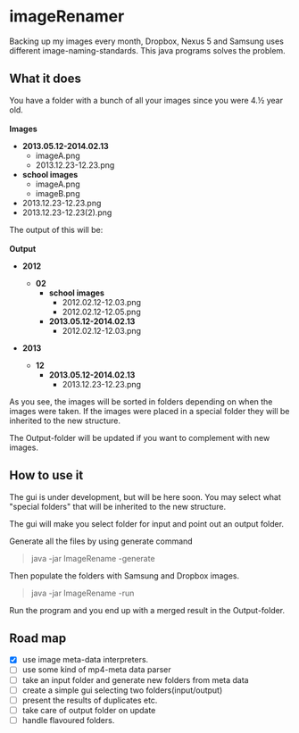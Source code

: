 imageRenamer
============

Backing up my images every month, Dropbox, Nexus 5 and Samsung uses different 
image-naming-standards. This java programs solves the problem.


What it does
--------
You have a folder with a bunch of all your images since you were 4.½ year old.
<br>
<br>
<b>Images</b>

-  <b>2013.05.12-2014.02.13</b>
    -  imageA.png
    -  2013.12.23-12.23.png
-  <b>school images</b>
    -  imageA.png
	  -  imageB.png
-  2013.12.23-12.23.png
-  2013.12.23-12.23(2).png

The output of this will be:
<br>
<br>
<b>Output</b>

-  <b>2012</b>
    -  <b>02</b>
        -  <b>school images</b>
            -  2012.02.12-12.03.png   <renamed from imageA.png>
            -  2012.02.12-12.05.png   <renamed from imageB.png>
        -  <b>2013.05.12-2014.02.13</b>
            -  2012.02.12-12.03.png   <renamed from imageA.png>

-  <b>2013</b>
    -  <b>12</b>
        -  <b>2013.05.12-2014.02.13</b>
            -  2013.12.23-12.23.png
            
As you see, the images will be sorted in folders depending on when the images were
taken. If the images were placed in a special folder they will be inherited 
to the new structure.

The Output-folder will be updated if you want to complement with new images. 

How to use it
--------

The gui is under development, but will be here soon. You may select what "special folders" 
that will be inherited to the new structure. 

The gui will make you select folder for input and point out an output folder. 

Generate all the files by using generate command
  > java -jar ImageRename -generate

Then populate the folders with Samsung and Dropbox images. 
  > java -jar ImageRename -run

Run the program and you end up with a merged result in the Output-folder.
 
Road map
--------

- [x] use image meta-data interpreters. 
- [ ] use some kind of mp4-meta data parser
- [ ] take an input folder and generate new folders from meta data
- [ ] create a simple gui selecting two folders(input/output)
- [ ] present the results of duplicates etc. 
- [ ] take care of output folder on update
- [ ] handle flavoured folders. 
